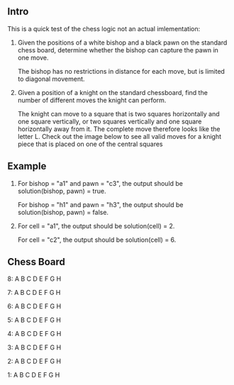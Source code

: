 ## Intro

This is a quick test of the chess logic not an actual imlementation:

1. 
	Given the positions of a white bishop and a black pawn on the standard chess board, determine whether the bishop can capture the pawn in one move.

	The bishop has no restrictions in distance for each move, but is limited to diagonal movement.

2. 
	Given a position of a knight on the standard chessboard, find the number of different moves the knight can perform.

	The knight can move to a square that is two squares horizontally and one square vertically, or two squares vertically and one square horizontally away from it. The complete move therefore looks like the letter L. Check out the image below to see all valid moves for a knight piece that is placed on one of the central squares

## Example

1.
	For bishop = "a1" and pawn = "c3", the output should be solution(bishop, pawn) = true.

	For bishop = "h1" and pawn = "h3", the output should be solution(bishop, pawn) = false.

2.
	For cell = "a1", the output should be solution(cell) = 2.

	For cell = "c2", the output should be solution(cell) = 6.

## Chess Board

8: A B C D E F G H

7: A B C D E F G H

6: A B C D E F G H

5: A B C D E F G H

4: A B C D E F G H

3: A B C D E F G H

2: A B C D E F G H

1: A B C D E F G H

    